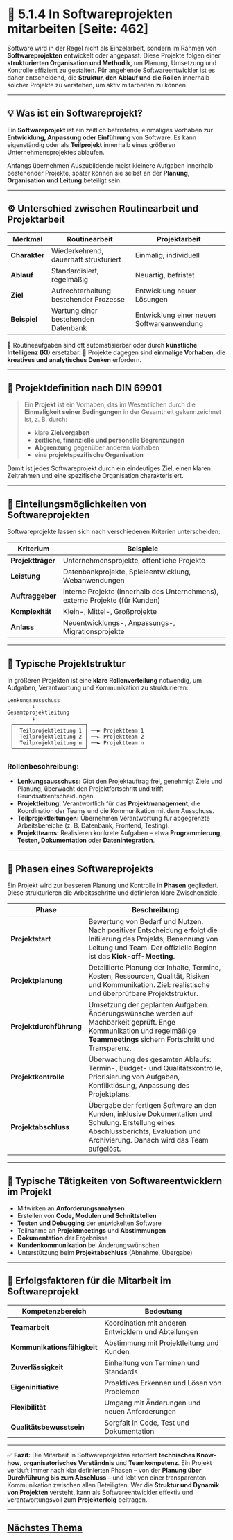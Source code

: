 # 🧩 5.1.4 In Softwareprojekten mitarbeiten [Seite: 462]

Software wird in der Regel nicht als Einzelarbeit, sondern im Rahmen von **Softwareprojekten** entwickelt oder angepasst. Diese Projekte folgen einer **strukturierten Organisation und Methodik**, um Planung, Umsetzung und Kontrolle effizient zu gestalten. Für angehende Softwareentwickler ist es daher entscheidend, die **Struktur, den Ablauf und die Rollen** innerhalb solcher Projekte zu verstehen, um aktiv mitarbeiten zu können.

---

## 💡 Was ist ein Softwareprojekt?

Ein **Softwareprojekt** ist ein zeitlich befristetes, einmaliges Vorhaben zur **Entwicklung, Anpassung oder Einführung** von Software.
Es kann eigenständig oder als **Teilprojekt** innerhalb eines größeren Unternehmensprojektes ablaufen.

Anfangs übernehmen Auszubildende meist kleinere Aufgaben innerhalb bestehender Projekte, später können sie selbst an der **Planung, Organisation und Leitung** beteiligt sein.

---

## ⚙️ Unterschied zwischen Routinearbeit und Projektarbeit

| Merkmal       | Routinearbeit                          | Projektarbeit                             |
| ------------- | -------------------------------------- | ----------------------------------------- |
| **Charakter** | Wiederkehrend, dauerhaft strukturiert  | Einmalig, individuell                     |
| **Ablauf**    | Standardisiert, regelmäßig             | Neuartig, befristet                       |
| **Ziel**      | Aufrechterhaltung bestehender Prozesse | Entwicklung neuer Lösungen                |
| **Beispiel**  | Wartung einer bestehenden Datenbank    | Entwicklung einer neuen Softwareanwendung |

🔹 Routineaufgaben sind oft automatisierbar oder durch **künstliche Intelligenz (KI)** ersetzbar.
🔹 Projekte dagegen sind **einmalige Vorhaben**, die **kreatives und analytisches Denken** erfordern.

---

## 🧩 Projektdefinition nach DIN 69901

> Ein **Projekt** ist ein Vorhaben, das im Wesentlichen durch die **Einmaligkeit seiner Bedingungen** in der Gesamtheit gekennzeichnet ist, z. B. durch:
>
> * klare **Zielvorgaben**
> * **zeitliche, finanzielle und personelle Begrenzungen**
> * **Abgrenzung** gegenüber anderen Vorhaben
> * eine **projektspezifische Organisation**

Damit ist jedes Softwareprojekt durch ein eindeutiges Ziel, einen klaren Zeitrahmen und eine spezifische Organisation charakterisiert.

---

## 🧠 Einteilungsmöglichkeiten von Softwareprojekten

Softwareprojekte lassen sich nach verschiedenen Kriterien unterscheiden:

| Kriterium         | Beispiele                                                                    |
| ----------------- | ---------------------------------------------------------------------------- |
| **Projektträger** | Unternehmensprojekte, öffentliche Projekte                                   |
| **Leistung**      | Datenbankprojekte, Spieleentwicklung, Webanwendungen                         |
| **Auftraggeber**  | interne Projekte (innerhalb des Unternehmens), externe Projekte (für Kunden) |
| **Komplexität**   | Klein-, Mittel-, Großprojekte                                                |
| **Anlass**        | Neuentwicklungs-, Anpassungs-, Migrationsprojekte                            |

---

## 🧩 Typische Projektstruktur

In größeren Projekten ist eine **klare Rollenverteilung** notwendig, um Aufgaben, Verantwortung und Kommunikation zu strukturieren:

```
Lenkungsausschuss
        ↓
Gesamtprojektleitung
        ↓
 ┌───────────────────────┐
 │  Teilprojektleitung 1 │ ──► Projektteam 1
 │  Teilprojektleitung 2 │ ──► Projektteam 2
 │  Teilprojektleitung n │ ──► Projektteam n
 └───────────────────────┘
```

### Rollenbeschreibung:

* **Lenkungsausschuss:**
  Gibt den Projektauftrag frei, genehmigt Ziele und Planung, überwacht den Projektfortschritt und trifft Grundsatzentscheidungen.
* **Projektleitung:**
  Verantwortlich für das **Projektmanagement**, die Koordination der Teams und die Kommunikation mit dem Ausschuss.
* **Teilprojektleitungen:**
  Übernehmen Verantwortung für abgegrenzte Arbeitsbereiche (z. B. Datenbank, Frontend, Testing).
* **Projektteams:**
  Realisieren konkrete Aufgaben – etwa **Programmierung, Testen, Dokumentation** oder **Datenintegration**.

---

## 🔄 Phasen eines Softwareprojekts

Ein Projekt wird zur besseren Planung und Kontrolle in **Phasen** gegliedert.
Diese strukturieren die Arbeitsschritte und definieren klare Zwischenziele.

| Phase                   | Beschreibung                                                                                                                                                                           |
| ----------------------- | -------------------------------------------------------------------------------------------------------------------------------------------------------------------------------------- |
| **Projektstart**        | Bewertung von Bedarf und Nutzen. Nach positiver Entscheidung erfolgt die Initiierung des Projekts, Benennung von Leitung und Team. Der offizielle Beginn ist das **Kick-off-Meeting**. |
| **Projektplanung**      | Detaillierte Planung der Inhalte, Termine, Kosten, Ressourcen, Qualität, Risiken und Kommunikation. Ziel: realistische und überprüfbare Projektstruktur.                               |
| **Projektdurchführung** | Umsetzung der geplanten Aufgaben. Änderungswünsche werden auf Machbarkeit geprüft. Enge Kommunikation und regelmäßige **Teammeetings** sichern Fortschritt und Transparenz.            |
| **Projektkontrolle**    | Überwachung des gesamten Ablaufs: Termin-, Budget- und Qualitätskontrolle, Priorisierung von Aufgaben, Konfliktlösung, Anpassung des Projektplans.                                     |
| **Projektabschluss**    | Übergabe der fertigen Software an den Kunden, inklusive Dokumentation und Schulung. Erstellung eines Abschlussberichts, Evaluation und Archivierung. Danach wird das Team aufgelöst.   |

---

## 💬 Typische Tätigkeiten von Softwareentwicklern im Projekt

* Mitwirken an **Anforderungsanalysen**
* Erstellen von **Code, Modulen und Schnittstellen**
* **Testen und Debugging** der entwickelten Software
* Teilnahme an **Projektmeetings** und **Abstimmungen**
* **Dokumentation** der Ergebnisse
* **Kundenkommunikation** bei Änderungswünschen
* Unterstützung beim **Projektabschluss** (Abnahme, Übergabe)

---

## 🧩 Erfolgsfaktoren für die Mitarbeit im Softwareprojekt

| Kompetenzbereich            | Bedeutung                                            |
| --------------------------- | ---------------------------------------------------- |
| **Teamarbeit**              | Koordination mit anderen Entwicklern und Abteilungen |
| **Kommunikationsfähigkeit** | Abstimmung mit Projektleitung und Kunden             |
| **Zuverlässigkeit**         | Einhaltung von Terminen und Standards                |
| **Eigeninitiative**         | Proaktives Erkennen und Lösen von Problemen          |
| **Flexibilität**            | Umgang mit Änderungen und neuen Anforderungen        |
| **Qualitätsbewusstsein**    | Sorgfalt in Code, Test und Dokumentation             |

---

✅ **Fazit:**
Die Mitarbeit in Softwareprojekten erfordert **technisches Know-how**, **organisatorisches Verständnis** und **Teamkompetenz**.
Ein Projekt verläuft immer nach klar definierten Phasen – von der **Planung über Durchführung bis zum Abschluss** – und lebt von einer transparenten Kommunikation zwischen allen Beteiligten.
Wer die **Struktur und Dynamik von Projekten** versteht, kann als Softwareentwickler effektiv und verantwortungsvoll zum **Projekterfolg** beitragen.

---

## [Nächstes Thema](../5.2_Grundlagen_zur_Verwaltung_von_Daten_in_IT-Systemen_erlaeutern/)
